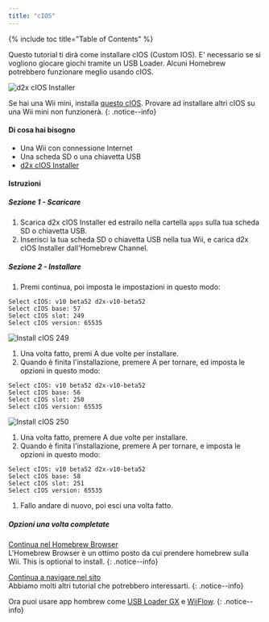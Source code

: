 ```yaml
---
title: "cIOS"
---
```


{% include toc title="Table of Contents" %}

Questo tutorial ti dirà come installare cIOS (Custom IOS). E' necessario se si vogliono giocare giochi tramite un USB Loader. Alcuni Homebrew potrebbero funzionare meglio usando cIOS.

![d2x cIOS Installer](/images/cIOS.png)

Se hai una Wii mini, installa [questo cIOS](cios-mini). Provare ad installare altri cIOS su una Wii mini non funzionerà.
{: .notice--info}

#### Di cosa hai bisogno

* Una Wii con connessione Internet
* Una scheda SD o una chiavetta USB
* [d2x cIOS Installer](/assets/files/d2x-cIOS-Installer-Wii.zip)

#### Istruzioni

##### Sezione 1 - Scaricare

1. Scarica d2x cIOS Installer ed estrailo nella cartella `apps` sulla tua scheda SD o chiavetta USB.
1. Inserisci la tua scheda SD o chiavetta USB nella tua Wii, e carica d2x cIOS Installer dall'Homebrew Channel.

##### Sezione 2 - Installare

1. Premi continua, poi imposta le impostazioni in questo modo:
```
Select cIOS: v10 beta52 d2x-v10-beta52
Select cIOS base: 57
Select cIOS slot: 249
Select cIOS version: 65535
```
![Install cIOS 249](/images/Wii/Install249.png)
1. Una volta fatto, premi A due volte per installare.
1. Quando è finita l'installazione, premere A per tornare, ed imposta le opzioni in questo modo:
```
Select cIOS: v10 beta52 d2x-v10-beta52
Select cIOS base: 56
Select cIOS slot: 250
Select cIOS version: 65535
```
![Install cIOS 250](/images/Wii/Install250.png)
1. Una volta fatto, premere A due volte per installare.
1. Quando è finita l'installazione, premere A per tornare, e imposta le opzioni in questo modo:
```
Select cIOS: v10 beta52 d2x-v10-beta52
Select cIOS base: 58
Select cIOS slot: 251
Select cIOS version: 65535
```
1. Fallo andare di nuovo, poi esci una volta fatto.

##### Opzioni una volta completate

[Continua nel Homebrew Browser](hbb)<br> L'Homebrew Browser è un ottimo posto da cui prendere homebrew sulla Wii. This is optional to install.
{: .notice--info}

[Continua a navigare nel sito](site-navigation)<br> Abbiamo molti altri tutorial che potrebbero interessarti.
{: .notice--info}

Ora puoi usare app hombrew come [USB Loader GX](usbloadergx) e [WiiFlow](wiiflow).
{: .notice--info}
